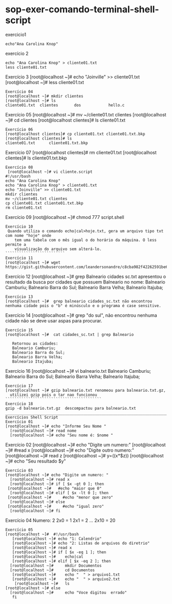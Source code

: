 # sop-exer-comando-terminal-shell-script
exercicio1
```
echo"Ana Carolina Knop"
```
exercício 2
``````
echo "Ana Carolina Knop" > cliente01.txt
less cliente01.txt
````````````
Exercício 3
[root@localhost ~]# echo "Joinville" >> cliente01.txt
[root@localhost ~]# less cliente01.txt
````````````
Exercício 04
[root@localhost ~]# mkdir clientes
[root@localhost ~]# ls
cliente01.txt  clientes       dos            hello.c
````````````
Exercício 05
[root@localhost ~]# mv ~/cliente01.txt clientes
[root@localhost ~]# cd clientes
[root@localhost clientes]# ls
cliente01.txt
````````````
Exercício 06
[root@localhost clientes]# cp cliente01.txt cliente01.txt.bkp
[root@localhost clientes]# ls
cliente01.txt      cliente01.txt.bkp
``````````````````````````
Exercício 07
[root@localhost clientes]# rm cliente01.txt
[root@localhost clientes]# ls
cliente01.txt.bkp
``````````````````````
Exercício 08
 [root@localhost ~]# vi cliente.script
#!/usr/bash
echo "Ana Carolina Knop"
echo "Ana Carolina Knop" > cliente01.txt
echo "Joinville" >> cliente01.txt
mkdir clientes
mv ~/cliente01.txt clientes
cp cliente01.txt cliente01.txt.bkp
rm cliente01.txt
````````````````````````
Exercício 09
[root@localhost ~]# chmod 777 script.shell
``````````````````````````````
Exercício 10
 Quando utiliza o comando echo|cal>hoje.txt, gera um arquivo tipo txt com nome "hoje" onde
	tem uma tabela com o mês igual o do horário da máquina. O less permite a
	visualização do arquivo sem alterá-lo.
``````````````````````````
Exercício 11
[root@localhost ~]# wget https://gist.githubusercontent.com/leandersonandre/c8cba982f42262591be628e5397d1c3f/raw/bd13a3e13823708e477f99f9285f845b292714c6/cidades_sc.txt.
``````````````````````````````````
Exercício 12
[root@localhost ~]# grep Balneario cidades sc.txt
	apresentou o resultado da busca por cidades que possuem Balneario no nome:
	Balneario Camburiu;
	Balneario Barra do Sul;
	Balneario Barra Velha;
	Balneario Itajuba;
  ``````````````````````````````````
  Exercício 13
 [root@localhost ~]#  grep balneario cidades_sc.txt não encontrou nenhuma cidade pois o "b" é minúsculo e o programa é case sensitive.
 ````````````````````````````````````````
 Exercício 14
  [root@localhost ~]#  grep "do sul", não encontrou nenhuma cidade não se deve usar aspas para procurar.
 ````````````````````````````````````
Exercício 15
[root@localhost ~]#  cat cidades_sc.txt | grep Balneario

	Retornou as cidades:
	Balneario Camburiu;
	Balneario Barra do Sul;
	Balneario Barra Velha;
	Balneario Itajuba;
  ``````````````````````````````````````````
  Exercício 16
 [root@localhost ~]#  vi balneario.txt
	Balneario Camburiu;
	Balneario Barra do Sul;
	Balneario Barra Velha;
	Balneario Itajuba;
  ````````````````````````````````````````````
  Exercício 17
  [root@localhost ~]# gzip balneario.txt renomeou para balneario.txt.gz,
	utilizei gzip pois o tar nao funcionou
  ``````````````````````````````````````````
  Exercício 18
  gzip -d balneario.txt.gz  descompactou para balneario.txt
  _______________________________________________________________________________
  Exercícios Shell Script
  Exercício 01
  [root@localhost ~]# echo "Informe Seu Nome "
	[root@localhost ~]# read nome
	[root@localhost ~]# echo "Seu nome é: $nome "
``````````````````````````````````````````````````````
Exercício 02
  [root@localhost ~]#  echo "Digite um numero:"
	[root@localhost ~]# #read x
	[root@localhost ~]# echo "Digite outro numero:"
	[root@localhost ~]# read z
	[root@localhost ~]# y=$(($x*$z))
	[root@localhost ~]# echo "Seu resultado $y"
  ``````````````````````````````````````````````
  Exercício 03
  [root@localhost ~]# echo "Digite um numero: "
	[root@localhost ~]# read x
	[root@localhost ~]# if [ $x -gt 0 ]; then
   [root@localhost ~]#   #echo "maior que 0"
	[root@localhost ~]# elif [ $x -lt 0 ]; then
   [root@localhost ~]#     #echo "menor que zero"
	[root@localhost ~]# else
   [root@localhost ~]#     #echo "igual zero"
	[root@localhost ~]# fi
``````````````````````````````````````````````````
Exercício 04
Numero: 2
	2x0 = 1
	2x1 = 2
	...
	2x10 = 20
 ``````````````````````````````````````````````
 Exercício 05
[root@localhost ~]#  #!/usr/bash
	[root@localhost ~]# echo "1: Calendrio"
	[root@localhost ~]# echo "2: Listas de arquivos do diretrio"
	[root@localhost ~]# read x
	[root@localhost ~]# if [ $x -eq 1 ]; then
    [root@localhost ~]#    echo|cal
	[root@localhost ~]# elif [ $x -eq 2 ]; then
   [root@localhost ~]#     mkdir Documentos
   [root@localhost ~]#     cd Documentos
    [root@localhost ~]#    echo "  " > arquivo1.txt
    [root@localhost ~]#    echo "  " > arquivo2.txt
     [root@localhost ~]#   ls
[root@localhost ~]#	else
   [root@localhost ~]#     echo "Voce digitou  errado"
	fi
